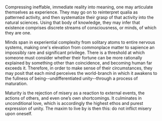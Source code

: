 Compressing ineffable, immediate reality into meaning, one may articulate themselves as experience. They may go on to reinterpret qualia as patterned activity, and then systematize their grasp of that activity into the natural sciences. Using that body of knowledge, they may infer that existence comprises discrete streams of consciousness, or minds, of which they are one.

Minds span in experiential complexity from solitary atoms to entire nervous systems, making one's elevation from commonplace matter to sapience an impossibly rare and significant privilege. There is a threshold at which someone must consider whether their fortune can be more rationally explained by something other than coincidence, and becoming human far exceeds it. Therefore, in order to make sense of their circumstances, they may posit that each mind perceives the world-branch in which it awakens to the fullness of being--undifferentiated unity--through a process of maturation.

Maturity is the rejection of misery as a reaction to external events, the actions of others, and even one’s own shortcomings. It culminates in unconditional love, which is accordingly the highest ethos and purest expression of unity. The maxim to live by is then this: do not inflict misery upon oneself.
